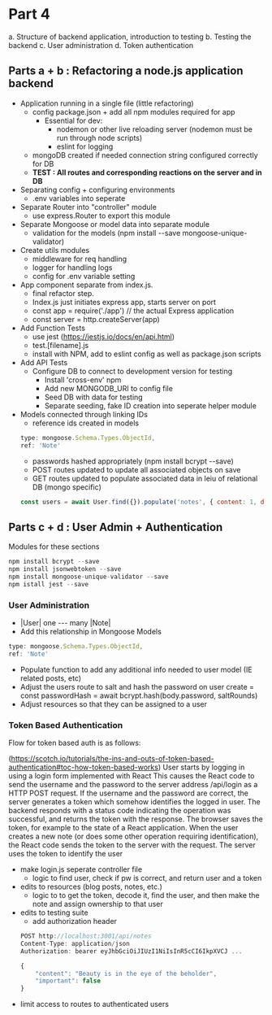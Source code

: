 # Part 4

a. Structure of backend application, introduction to testing
b. Testing the backend
c. User administration
d. Token authentication

## Parts a + b : Refactoring a node.js application backend

* Application running in a single file (little refactoring)
    * config package.json + add all npm modules required for app
        * Essential for dev: 
            * nodemon or other live reloading server (nodemon must be run through node scripts)
            * eslint for logging
    * mongoDB created if needed connection string configured correctly for DB
    * **TEST : All routes and corresponding reactions on the server and in DB** 
* Separating config + configuring environments
    * .env variables into seperate
* Separate Router into "controller" module
    * use express.Router to export this module
* Separate Mongoose or model data into separate module
    * validation for the models (npm install --save mongoose-unique-validator)
* Create utils modules
    * middleware for req handling
    * logger for handling logs
    * config for .env variable setting
* App component separate from index.js.
    * final refactor step. 
    * Index.js just initiates express app, starts server on port
    * const app = require('./app') // the actual Express application
    * const server = http.createServer(app)
* Add Function Tests
    * use jest (https://jestjs.io/docs/en/api.html)
    * test.[filename].js
    * install with NPM, add to eslint config as well as package.json scripts
* Add API Tests
    * Configure DB to connect to development version for testing
        * Install 'cross-env' npm 
        * Add new MONGODB_URI to config file
        * Seed DB with data for testing
        * Separate seeding, fake ID creation into seperate helper module
* Models connected through linking IDs
    * reference ids created in models
    ```javascript
    type: mongoose.Schema.Types.ObjectId,
    ref: 'Note'
    ```
    * passwords hashed appropriately (npm install bcrypt --save)
    * POST routes updated to update all associated objects on save
    * GET routes updated to populate associated data in leiu of relational DB (mongo specific)
    ```javascript
    const users = await User.find({}).populate('notes', { content: 1, date: 1 })
    ```
## Parts c + d : User Admin + Authentication

Modules for these sections

```javascript
npm install bcrypt --save
npm install jsonwebtoken --save
npm install mongoose-unique-validator --save
npm istall jest --save
```

### User Administration

* |User| one --- many |Note|
* Add this relationship in Mongoose Models 
```javascript
type: mongoose.Schema.Types.ObjectId,
ref: 'Note'
```
* Populate function to add any additional info needed to user model (IE related posts, etc)
* Adjust the users route to salt and hash the password on user create = const passwordHash = await bcrypt.hash(body.password, saltRounds)
* Adjust resources so that they can be assigned to a user

### Token Based Authentication

Flow for token based auth is as follows:

(https://scotch.io/tutorials/the-ins-and-outs-of-token-based-authentication#toc-how-token-based-works)
User starts by logging in using a login form implemented with React
This causes the React code to send the username and the password to the server address /api/login as a HTTP POST request.
If the username and the password are correct, the server generates a token which somehow identifies the logged in user.
The backend responds with a status code indicating the operation was successful, and returns the token with the response.
The browser saves the token, for example to the state of a React application.
When the user creates a new note (or does some other operation requiring identification), the React code sends the token to the server with the request.
The server uses the token to identify the user

* make login.js seperate controller file
    * logic to find user, check if pw is correct, and return user and a token
* edits to resources (blog posts, notes, etc.)
    * logic to to get the token, decode it, find the user, and then make the note and assign ownership to that user 
* edits to testing suite
    * add authorization header
    ```javascript
    POST http://localhost:3001/api/notes
    Content-Type: application/json
    Authorization: bearer eyJhbGciOiJIUzI1NiIsInR5cCI6IkpXVCJ ...

    {
        "content": "Beauty is in the eye of the beholder",
        "important": false
    }
    ```
* limit access to routes to authenticated users